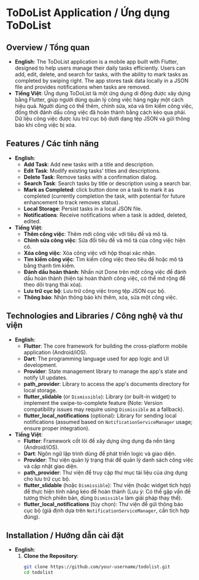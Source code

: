 # ToDoList Application / Ứng dụng ToDoList

## Overview / Tổng quan
- **English**: The ToDoList application is a mobile app built with Flutter, designed to help users manage their daily tasks efficiently. Users can add, edit, delete, and search for tasks, with the ability to mark tasks as completed by swiping right. The app stores task data locally in a JSON file and provides notifications when tasks are removed.
- **Tiếng Việt**: Ứng dụng ToDoList là một ứng dụng di động được xây dựng bằng Flutter, giúp người dùng quản lý công việc hàng ngày một cách hiệu quả. Người dùng có thể thêm, chỉnh sửa, xóa và tìm kiếm công việc, đồng thời đánh dấu công việc đã hoàn thành bằng cách kéo qua phải. Dữ liệu công việc được lưu trữ cục bộ dưới dạng tệp JSON và gửi thông báo khi công việc bị xóa.

## Features / Các tính năng
- **English**:
  - **Add Task**: Add new tasks with a title and description.
  - **Edit Task**: Modify existing tasks' titles and descriptions.
  - **Delete Task**: Remove tasks with a confirmation dialog.
  - **Search Task**: Search tasks by title or description using a search bar.
  - **Mark as Completed**: click button done on a task to mark it as completed (currently completion the task, with potential for future enhancement to track removes status).
  - **Local Storage**: Persist tasks in a local JSON file.
  - **Notifications**: Receive notifications when a task is added, deleted, edited.
- **Tiếng Việt**:
  - **Thêm công việc**: Thêm mới công việc với tiêu đề và mô tả.
  - **Chỉnh sửa công việc**: Sửa đổi tiêu đề và mô tả của công việc hiện có.
  - **Xóa công việc**: Xóa công việc với hộp thoại xác nhận.
  - **Tìm kiếm công việc**: Tìm kiếm công việc theo tiêu đề hoặc mô tả bằng thanh tìm kiếm.
  - **Đánh dấu hoàn thành**: Nhấn nút Done trên một công việc để đánh dấu hoàn thành (hiện tại hoàn thành công việc, có thể mở rộng để theo dõi trạng thái xóa).
  - **Lưu trữ cục bộ**: Lưu trữ công việc trong tệp JSON cục bộ.
  - **Thông báo**: Nhận thông báo khi thêm, xóa, sửa một công việc.

## Technologies and Libraries / Công nghệ và thư viện
- **English**:
  - **Flutter**: The core framework for building the cross-platform mobile application (Android/iOS).
  - **Dart**: The programming language used for app logic and UI development.
  - **Provider**: State management library to manage the app's state and notify UI updates.
  - **path_provider**: Library to access the app's documents directory for local storage.
  - **flutter_slidable** (or `Dismissible`): Library (or built-in widget) to implement the swipe-to-complete feature (Note: Version compatibility issues may require using `Dismissible` as a fallback).
  - **flutter_local_notifications** (optional): Library for sending local notifications (assumed based on `NotificationServiceManager` usage; ensure proper integration).
- **Tiếng Việt**:
  - **Flutter**: Framework cốt lõi để xây dựng ứng dụng đa nền tảng (Android/iOS).
  - **Dart**: Ngôn ngữ lập trình dùng để phát triển logic và giao diện.
  - **Provider**: Thư viện quản lý trạng thái để quản lý danh sách công việc và cập nhật giao diện.
  - **path_provider**: Thư viện để truy cập thư mục tài liệu của ứng dụng cho lưu trữ cục bộ.
  - **flutter_slidable** (hoặc `Dismissible`): Thư viện (hoặc widget tích hợp) để thực hiện tính năng kéo để hoàn thành (Lưu ý: Có thể gặp vấn đề tương thích phiên bản, dùng `Dismissible` làm giải pháp thay thế).
  - **flutter_local_notifications** (tùy chọn): Thư viện để gửi thông báo cục bộ (giả định dựa trên `NotificationServiceManager`, cần tích hợp đúng).

## Installation / Hướng dẫn cài đặt
- **English**:
  1. **Clone the Repository**:
     ```bash
     git clone https://github.com/your-username/todolist.git
     cd todolist